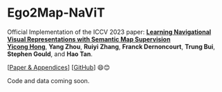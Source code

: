 # Ego2Map-NaViT
Official Implementation of the ICCV 2023 paper: **[Learning Navigational Visual Representations with Semantic Map Supervision](https://arxiv.org/pdf/2307.12335.pdf)**<br>
[**Yicong Hong**](http://www.yiconghong.me/), **Yang Zhou**, **Ruiyi Zhang**, **Franck Dernoncourt**, **Trung Bui**, **Stephen Gould**, and **Hao Tan**.

[[Paper & Appendices](https://arxiv.org/abs/2307.12335)] [[GitHub](https://github.com/YicongHong/Ego2Map-NaViT)] 😄😊

Code and data coming soon.

